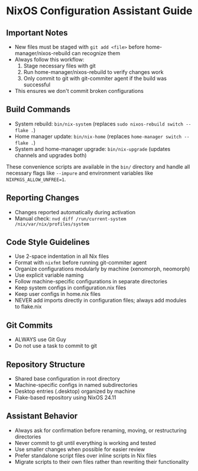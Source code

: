# NixOS Configuration Assistant Guide

## Important Notes
- New files must be staged with `git add <file>` before home-manager/nixos-rebuild can recognize them
- Always follow this workflow:
  1. Stage necessary files with git
  2. Run home-manager/nixos-rebuild to verify changes work
  3. Only commit to git with git-commiter agent if the build was successful
- This ensures we don't commit broken configurations

## Build Commands
- System rebuild: `bin/nix-system` (replaces `sudo nixos-rebuild switch --flake .`)
- Home manager update: `bin/nix-home` (replaces `home-manager switch --flake .`)
- System and home-manager upgrade: `bin/nix-upgrade` (updates channels and upgrades both)

These convenience scripts are available in the `bin/` directory and handle all necessary flags like `--impure` and environment variables like `NIXPKGS_ALLOW_UNFREE=1`.

## Reporting Changes
- Changes reported automatically during activation
- Manual check: `nvd diff /run/current-system /nix/var/nix/profiles/system`

## Code Style Guidelines
- Use 2-space indentation in all Nix files
- Format with `nixfmt` before running git-commiter agent
- Organize configurations modularly by machine (xenomorph, neomorph)
- Use explicit variable naming
- Follow machine-specific configurations in separate directories
- Keep system configs in configuration.nix files
- Keep user configs in home.nix files
- NEVER add imports directly in configuration files; always add modules to flake.nix

## Git Commits
- ALWAYS use Git Guy
- Do not use a task to commit to git

## Repository Structure
- Shared base configuration in root directory
- Machine-specific configs in named subdirectories
- Desktop entries (.desktop) organized by machine
- Flake-based repository using NixOS 24.11

## Assistant Behavior
- Always ask for confirmation before renaming, moving, or restructuring directories
- Never commit to git until everything is working and tested
- Use smaller changes when possible for easier review
- Prefer standalone script files over inline scripts in Nix files
- Migrate scripts to their own files rather than rewriting their functionality
